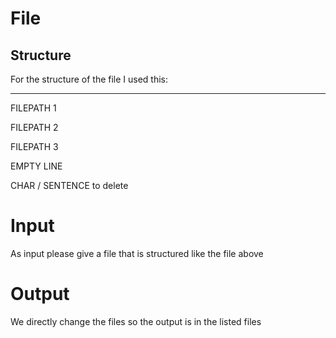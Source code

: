 # File
## Structure
For the structure of the file I used this:

----
FILEPATH 1

FILEPATH 2

FILEPATH 3

EMPTY LINE 

CHAR / SENTENCE to delete

# Input
As input please give a file that is structured like the file above

# Output
We directly change the files so the output is in the listed files